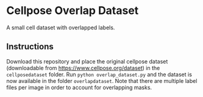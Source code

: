 # Cellpose Overlap Dataset

A small cell dataset with overlapped labels.

## Instructions
Download this repository and place the original cellpose dataset (downloadable from https://www.cellpose.org/dataset) in the `cellposedataset` folder.
Run `python overlap_dataset.py` and the dataset is now available in the folder `overlapdataset`.
Note that there are multiple label files per image in order to account for overlapping masks.
